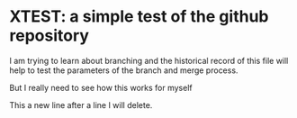 # XTEST: a simple test of the github repository

I am trying to learn about branching and the historical record of this file will help to test the parameters of the branch and merge process.

But I really need to see how this works for myself


This a new line after a line I will delete.
